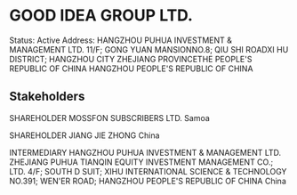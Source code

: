 # GOOD IDEA GROUP LTD.
Status: Active
Address: HANGZHOU PUHUA INVESTMENT & MANAGEMENT LTD. 11/F; GONG YUAN MANSIONNO.8; QIU SHI ROADXI HU DISTRICT; HANGZHOU CITY ZHEJIANG PROVINCETHE PEOPLE'S REPUBLIC OF CHINA HANGZHOU PEOPLE'S REPUBLIC OF CHINA

## Stakeholders
SHAREHOLDER
MOSSFON SUBSCRIBERS LTD.
Samoa


SHAREHOLDER
JIANG JIE ZHONG
China


INTERMEDIARY
HANGZHOU PUHUA INVESTMENT & MANAGEMENT LTD.
ZHEJIANG PUHUA TIANQIN EQUITY INVESTMENT MANAGEMENT CO.; LTD. 4/F; SOUTH D SUIT; XIHU INTERNATIONAL SCIENCE & TECHNOLOGY NO.391; WEN'ER ROAD; HANGZHOU PEOPLE'S REPUBLIC OF CHINA
China



